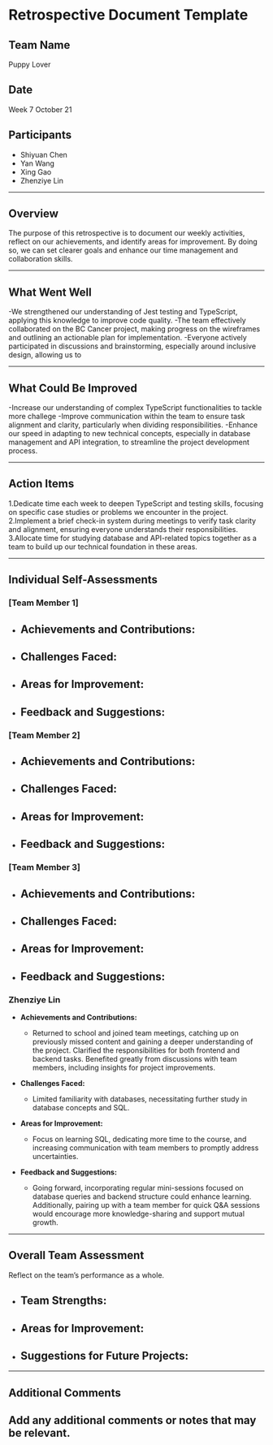 # Retrospective Document Template

## Team Name
Puppy Lover

## Date
Week 7 October 21

## Participants
- Shiyuan Chen 
- Yan Wang
- Xing Gao
- Zhenziye Lin


---

## Overview
The purpose of this retrospective is to document our weekly activities, reflect on our achievements, and identify areas for improvement. By doing so, we can set clearer goals and enhance our time management and collaboration skills.

---

## What Went Well
-We strengthened our understanding of Jest testing and TypeScript, applying this knowledge to improve code quality.
-The team effectively collaborated on the BC Cancer project, making progress on the wireframes and outlining an actionable plan for implementation.
-Everyone actively participated in discussions and brainstorming, especially around inclusive design, allowing us to

---

## What Could Be Improved
-Increase our understanding of complex TypeScript functionalities to tackle more challege
-Improve communication within the team to ensure task alignment and clarity, particularly when dividing responsibilities.
-Enhance our speed in adapting to new technical concepts, especially in database management and API integration, to streamline the project development process.

---

## Action Items
1.Dedicate time each week to deepen TypeScript and testing skills, focusing on specific case studies or problems we encounter in the project.
2.Implement a brief check-in system during meetings to verify task clarity and alignment, ensuring everyone understands their responsibilities.
3.Allocate time for studying database and API-related topics together as a team to build up our technical foundation in these areas.


---

## Individual Self-Assessments
### [Team Member 1]
- **Achievements and Contributions:**
  -
- **Challenges Faced:**
  -
- **Areas for Improvement:**
  -
- **Feedback and Suggestions:**
  -

### [Team Member 2]
- **Achievements and Contributions:**
  -
- **Challenges Faced:**
  -
- **Areas for Improvement:**
  -
- **Feedback and Suggestions:**
  -

### [Team Member 3]
- **Achievements and Contributions:**
  -
- **Challenges Faced:**
  -
- **Areas for Improvement:**
  -
- **Feedback and Suggestions:**
  -



### Zhenziye Lin
- **Achievements and Contributions:**
  - Returned to school and joined team meetings, catching up on previously missed content and gaining a deeper understanding of the project. Clarified the responsibilities for both frontend and backend tasks. Benefited greatly from discussions with team members, including insights for project improvements.

- **Challenges Faced:**
  - Limited familiarity with databases, necessitating further study in database concepts and SQL.

- **Areas for Improvement:**
  - Focus on learning SQL, dedicating more time to the course, and increasing communication with team members to promptly address uncertainties.

- **Feedback and Suggestions:**
  - Going forward, incorporating regular mini-sessions focused on database queries and backend structure could enhance learning. Additionally, pairing up with a team member for quick Q&A sessions would encourage more knowledge-sharing and support mutual growth.



---

## Overall Team Assessment
Reflect on the team’s performance as a whole.
- **Team Strengths:**
  -
- **Areas for Improvement:**
  -
- **Suggestions for Future Projects:**
  -

---

## Additional Comments
Add any additional comments or notes that may be relevant.
-
